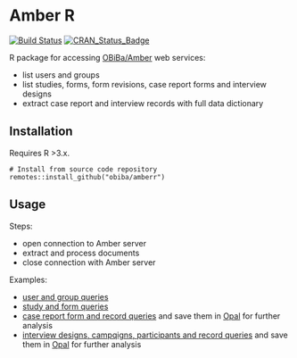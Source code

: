 # Amber R

[![Build Status](https://app.travis-ci.com/obiba/amberr.svg?branch=master)](https://app.travis-ci.com/github/obiba/amberr)
[![CRAN_Status_Badge](http://www.r-pkg.org/badges/version/amberr)](https://cran.r-project.org/package=amberr)

R package for accessing [OBiBa/Amber](https://www.obiba.org/pages/products/amber/) web services:

* list users and groups
* list studies, forms, form revisions, case report forms and interview designs
* extract case report and interview records with full data dictionary

## Installation

Requires R >3.x.

```
# Install from source code repository
remotes::install_github("obiba/amberr")
```

## Usage

Steps:

* open connection to Amber server
* extract and process documents
* close connection with Amber server

Examples: 

* [user and group queries](https://github.com/obiba/amberr/blob/master/inst/examples/amber-user-group-queries.R)
* [study and form queries](https://github.com/obiba/amberr/blob/master/inst/examples/amber-study-form-queries.R)
* [case report form and record queries](https://github.com/obiba/amberr/blob/master/inst/examples/amber-case-report-queries.R) and save them in [Opal](https://www.obiba.org/pages/products/opal/) for further analysis
* [interview designs, campqigns, participants and record queries](https://github.com/obiba/amberr/blob/master/inst/examples/amber-interview-queries.R) and save them in [Opal](https://www.obiba.org/pages/products/opal/) for further analysis

